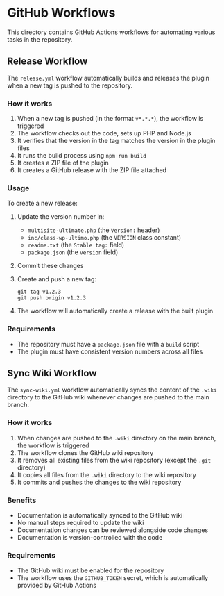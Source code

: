 # GitHub Workflows

This directory contains GitHub Actions workflows for automating various tasks in the repository.

## Release Workflow

The `release.yml` workflow automatically builds and releases the plugin when a new tag is pushed to the repository.

### How it works

1. When a new tag is pushed (in the format `v*.*.*`), the workflow is triggered
2. The workflow checks out the code, sets up PHP and Node.js
3. It verifies that the version in the tag matches the version in the plugin files
4. It runs the build process using `npm run build`
5. It creates a ZIP file of the plugin
6. It creates a GitHub release with the ZIP file attached

### Usage

To create a new release:

1. Update the version number in:
   - `multisite-ultimate.php` (the `Version:` header)
   - `inc/class-wp-ultimo.php` (the `VERSION` class constant)
   - `readme.txt` (the `Stable tag:` field)
   - `package.json` (the `version` field)

2. Commit these changes

3. Create and push a new tag:
   ```
   git tag v1.2.3
   git push origin v1.2.3
   ```

4. The workflow will automatically create a release with the built plugin

### Requirements

- The repository must have a `package.json` file with a `build` script
- The plugin must have consistent version numbers across all files

## Sync Wiki Workflow

The `sync-wiki.yml` workflow automatically syncs the content of the `.wiki` directory to the GitHub wiki whenever changes are pushed to the main branch.

### How it works

1. When changes are pushed to the `.wiki` directory on the main branch, the workflow is triggered
2. The workflow clones the GitHub wiki repository
3. It removes all existing files from the wiki repository (except the `.git` directory)
4. It copies all files from the `.wiki` directory to the wiki repository
5. It commits and pushes the changes to the wiki repository

### Benefits

- Documentation is automatically synced to the GitHub wiki
- No manual steps required to update the wiki
- Documentation changes can be reviewed alongside code changes
- Documentation is version-controlled with the code

### Requirements

- The GitHub wiki must be enabled for the repository
- The workflow uses the `GITHUB_TOKEN` secret, which is automatically provided by GitHub Actions
